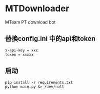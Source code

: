 # MTDownloader
MTeam PT download bot

## 替换config.ini 中的api和token
```
x-api-key = xxx
token = xxxxx
```

## 启动
```
pip install -r requirements.txt
python main.py &> /dev/null
```
